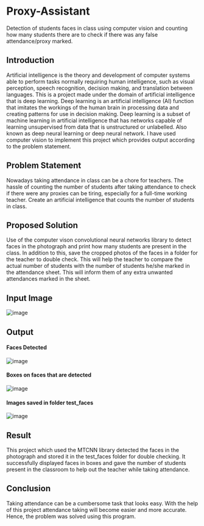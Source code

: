 # Proxy-Assistant
Detection of students faces in class using computer vision and counting how many students there are to check if there was any false attendance/proxy marked.

## Introduction
Artificial intelligence is the theory and development of computer systems able to perform tasks normally requiring human intelligence, such as visual perception, speech recognition, decision making, and translation between languages. This is a project made under the domain of artificial intelligence that is deep learning. Deep learning is an artificial intelligence (AI) function that imitates the workings of the human brain in processing data and creating patterns for use in decision making. Deep learning is a subset of machine learning in artificial intelligence that has networks capable of learning unsupervised from data that is unstructured or unlabelled. Also known as deep neural learning or deep neural network. I have used computer vision to implement this project which provides output according to the problem statement.

## Problem Statement 
Nowadays taking attendance in class can be a chore for teachers. The hassle of counting the number of students after taking attendance to check if there were any proxies can be tiring, especially for a full-time working teacher. Create an artificial intelligence that counts the number of students in class. 

## Proposed Solution
Use of the computer vison convolutional neural networks library to detect faces in the photograph and print how many students are present in the class. In addition to this, save the cropped photos of the faces in a folder for the teacher to double check. This will help the teacher to compare the actual number of students with the number of students he/she marked in the attendance sheet. This will inform them of any extra unwanted attendances marked in the sheet.

## Input Image
![image](https://user-images.githubusercontent.com/64376922/114841905-f7826b80-9df5-11eb-9887-19593db060c4.png)

## Output
#### Faces Detected
![image](https://user-images.githubusercontent.com/64376922/114842397-6cee3c00-9df6-11eb-92aa-6ddd4505893e.png)

#### Boxes on faces that are detected
![image](https://user-images.githubusercontent.com/64376922/114842481-81cacf80-9df6-11eb-8551-244b9b8cfef1.png)

#### Images saved in folder test_faces
![image](https://user-images.githubusercontent.com/64376922/114842525-8becce00-9df6-11eb-856b-42174718efcb.png)

## Result
This project which used the MTCNN library detected the faces in the photograph and stored it in the test_faces folder for double checking. It successfully displayed faces in boxes and gave the number of students present in the classroom to help out the teacher while taking attendance.

## Conclusion
Taking attendance can be a cumbersome task that looks easy. With the help of this project attendance taking will become easier and more accurate. Hence, the problem was solved using this program.  
